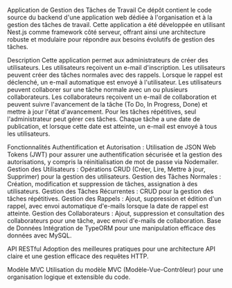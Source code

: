 Application de Gestion des Tâches de Travail
Ce dépôt contient le code source du backend d'une application web dédiée à l'organisation et à la gestion des tâches de travail. Cette application a été développée en utilisant Nest.js comme framework côté serveur, offrant ainsi une architecture robuste et modulaire pour répondre aux besoins évolutifs de gestion des tâches.

Description
Cette application permet aux administrateurs de créer des utilisateurs. Les utilisateurs reçoivent un e-mail d'inscription. Les utilisateurs peuvent créer des tâches normales avec des rappels. Lorsque le rappel est déclenché, un e-mail automatique est envoyé à l'utilisateur. Les utilisateurs peuvent collaborer sur une tâche normale avec un ou plusieurs collaborateurs. Les collaborateurs reçoivent un e-mail de collaboration et peuvent suivre l'avancement de la tâche (To Do, In Progress, Done) et mettre à jour l'état d'avancement. Pour les tâches répétitives, seul l'administrateur peut gérer ces tâches. Chaque tâche a une date de publication, et lorsque cette date est atteinte, un e-mail est envoyé à tous les utilisateurs.

Fonctionnalités
Authentification et Autorisation : Utilisation de JSON Web Tokens (JWT) pour assurer une authentification sécurisée et la gestion des autorisations, y compris la réinitialisation de mot de passe via Nodemailer.
Gestion des Utilisateurs : Opérations CRUD (Créer, Lire, Mettre à jour, Supprimer) pour la gestion des utilisateurs.
Gestion des Tâches Normales : Création, modification et suppression de tâches, assignation à des utilisateurs.
Gestion des Tâches Récurrentes : CRUD pour la gestion des tâches répétitives.
Gestion des Rappels : Ajout, suppression et édition d'un rappel, avec envoi automatique d'e-mails lorsque la date de rappel est atteinte.
Gestion des Collaborateurs : Ajout, suppression et consultation des collaborateurs pour une tâche, avec envoi d'e-mails de collaboration.
Base de Données
Intégration de TypeORM pour une manipulation efficace des données avec MySQL.

API RESTful
Adoption des meilleures pratiques pour une architecture API claire et une gestion efficace des requêtes HTTP.

Modèle MVC
Utilisation du modèle MVC (Modèle-Vue-Contrôleur) pour une organisation logique et extensible du code.
